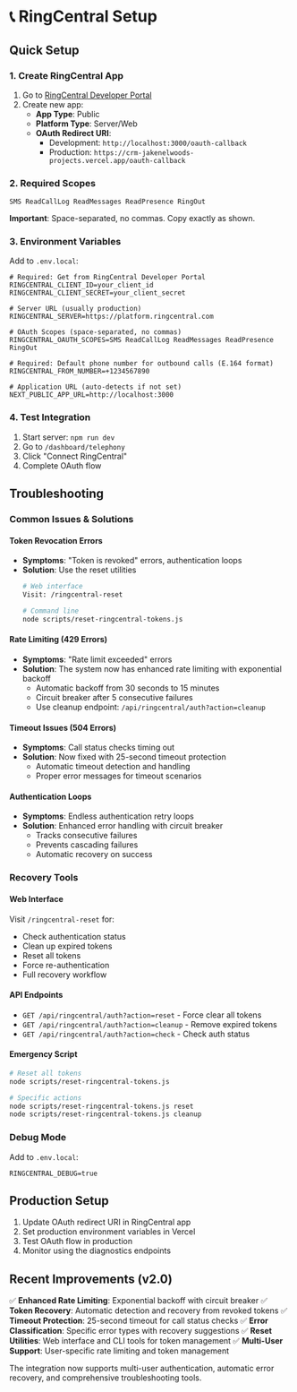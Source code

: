 # 📞 RingCentral Setup

## Quick Setup

### 1. Create RingCentral App
1. Go to [RingCentral Developer Portal](https://developers.ringcentral.com/)
2. Create new app:
   - **App Type**: Public
   - **Platform Type**: Server/Web
   - **OAuth Redirect URI**:
     - Development: `http://localhost:3000/oauth-callback`
     - Production: `https://crm-jakenelwoods-projects.vercel.app/oauth-callback`

### 2. Required Scopes
```
SMS ReadCallLog ReadMessages ReadPresence RingOut
```
**Important**: Space-separated, no commas. Copy exactly as shown.

### 3. Environment Variables
Add to `.env.local`:
```env
# Required: Get from RingCentral Developer Portal
RINGCENTRAL_CLIENT_ID=your_client_id
RINGCENTRAL_CLIENT_SECRET=your_client_secret

# Server URL (usually production)
RINGCENTRAL_SERVER=https://platform.ringcentral.com

# OAuth Scopes (space-separated, no commas)
RINGCENTRAL_OAUTH_SCOPES=SMS ReadCallLog ReadMessages ReadPresence RingOut

# Required: Default phone number for outbound calls (E.164 format)
RINGCENTRAL_FROM_NUMBER=+1234567890

# Application URL (auto-detects if not set)
NEXT_PUBLIC_APP_URL=http://localhost:3000
```

### 4. Test Integration
1. Start server: `npm run dev`
2. Go to `/dashboard/telephony`
3. Click "Connect RingCentral"
4. Complete OAuth flow

## Troubleshooting

### Common Issues & Solutions

#### **Token Revocation Errors**
- **Symptoms**: "Token is revoked" errors, authentication loops
- **Solution**: Use the reset utilities
  ```bash
  # Web interface
  Visit: /ringcentral-reset

  # Command line
  node scripts/reset-ringcentral-tokens.js
  ```

#### **Rate Limiting (429 Errors)**
- **Symptoms**: "Rate limit exceeded" errors
- **Solution**: The system now has enhanced rate limiting with exponential backoff
  - Automatic backoff from 30 seconds to 15 minutes
  - Circuit breaker after 5 consecutive failures
  - Use cleanup endpoint: `/api/ringcentral/auth?action=cleanup`

#### **Timeout Issues (504 Errors)**
- **Symptoms**: Call status checks timing out
- **Solution**: Now fixed with 25-second timeout protection
  - Automatic timeout detection and handling
  - Proper error messages for timeout scenarios

#### **Authentication Loops**
- **Symptoms**: Endless authentication retry loops
- **Solution**: Enhanced error handling with circuit breaker
  - Tracks consecutive failures
  - Prevents cascading failures
  - Automatic recovery on success

### Recovery Tools

#### **Web Interface**
Visit `/ringcentral-reset` for:
- Check authentication status
- Clean up expired tokens
- Reset all tokens
- Force re-authentication
- Full recovery workflow

#### **API Endpoints**
- `GET /api/ringcentral/auth?action=reset` - Force clear all tokens
- `GET /api/ringcentral/auth?action=cleanup` - Remove expired tokens
- `GET /api/ringcentral/auth?action=check` - Check auth status

#### **Emergency Script**
```bash
# Reset all tokens
node scripts/reset-ringcentral-tokens.js

# Specific actions
node scripts/reset-ringcentral-tokens.js reset
node scripts/reset-ringcentral-tokens.js cleanup
```

### Debug Mode
Add to `.env.local`:
```env
RINGCENTRAL_DEBUG=true
```

## Production Setup
1. Update OAuth redirect URI in RingCentral app
2. Set production environment variables in Vercel
3. Test OAuth flow in production
4. Monitor using the diagnostics endpoints

## Recent Improvements (v2.0)

✅ **Enhanced Rate Limiting**: Exponential backoff with circuit breaker
✅ **Token Recovery**: Automatic detection and recovery from revoked tokens
✅ **Timeout Protection**: 25-second timeout for call status checks
✅ **Error Classification**: Specific error types with recovery suggestions
✅ **Reset Utilities**: Web interface and CLI tools for token management
✅ **Multi-User Support**: User-specific rate limiting and token management

The integration now supports multi-user authentication, automatic error recovery, and comprehensive troubleshooting tools.
